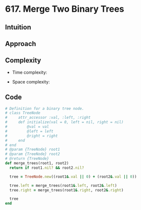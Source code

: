 # 617. Merge Two Binary Trees

## Intuition

## Approach
<!-- Describe your approach to solving the problem. -->

## Complexity

- Time complexity:
<!-- Add your time complexity here, e.g. $$O(n)$$ -->

- Space complexity:
<!-- Add your space complexity here, e.g. $$O(n)$$ -->

## Code

```ruby
# Definition for a binary tree node.
# class TreeNode
#     attr_accessor :val, :left, :right
#     def initialize(val = 0, left = nil, right = nil)
#         @val = val
#         @left = left
#         @right = right
#     end
# end
# @param {TreeNode} root1
# @param {TreeNode} root2
# @return {TreeNode}
def merge_trees(root1, root2)
  return if root1.nil? && root2.nil?

  tree = TreeNode.new((root1&.val || 0) + (root2&.val || 0))

  tree.left = merge_trees(root1&.left, root2&.left)
  tree.right = merge_trees(root1&.right, root2&.right)

  tree
end
```
